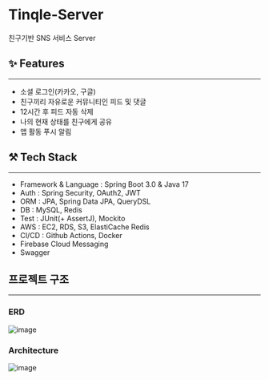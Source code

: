 # Tinqle-Server
친구기반 SNS 서비스 Server

## ✨ Features

---

- 소셜 로그인(카카오, 구글)
- 친구끼리 자유로운 커뮤니티인 피드 및 댓글
- 12시간 후 피드 자동 삭제
- 나의 현재 상태를 친구에게 공유
- 앱 활동 푸시 알림

## **⚒️ Tech Stack**

---

- Framework & Language : Spring Boot 3.0 & Java 17
- Auth : Spring Security, OAuth2, JWT
- ORM : JPA, Spring Data JPA, QueryDSL
- DB : MySQL, Redis
- Test : JUnit(+ AssertJ), Mockito
- AWS : EC2, RDS, S3, ElastiCache Redis
- CI/CD : Github Actions, Docker
- Firebase Cloud Messaging
- Swagger
## 프로젝트 구조

---

### ERD

![image](https://github.com/DoDream-dev/Tinqle-Server/assets/114072164/d475c0f5-a00c-4c55-9d77-87fdd8b5372d)


### Architecture

![image](https://github.com/DoDream-dev/Tinqle-Server/assets/114072164/d5d097be-1ac6-4c36-9d79-28980db39caa)
